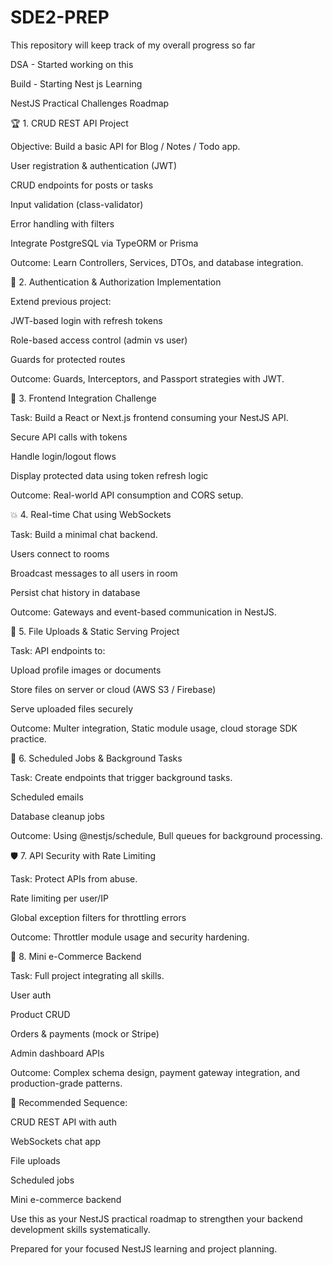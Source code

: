 # SDE2-PREP
This repository will keep track of my overall progress so far 

DSA - Started working on this 

Build - Starting Nest js Learning 

NestJS Practical Challenges Roadmap

🏆 1. CRUD REST API Project

Objective: Build a basic API for Blog / Notes / Todo app.

User registration & authentication (JWT)

CRUD endpoints for posts or tasks

Input validation (class-validator)

Error handling with filters

Integrate PostgreSQL via TypeORM or Prisma

Outcome: Learn Controllers, Services, DTOs, and database integration.

🥇 2. Authentication & Authorization Implementation

Extend previous project:

JWT-based login with refresh tokens

Role-based access control (admin vs user)

Guards for protected routes

Outcome: Guards, Interceptors, and Passport strategies with JWT.

🏅 3. Frontend Integration Challenge

Task: Build a React or Next.js frontend consuming your NestJS API.

Secure API calls with tokens

Handle login/logout flows

Display protected data using token refresh logic

Outcome: Real-world API consumption and CORS setup.

💥 4. Real-time Chat using WebSockets

Task: Build a minimal chat backend.

Users connect to rooms

Broadcast messages to all users in room

Persist chat history in database

Outcome: Gateways and event-based communication in NestJS.

🚀 5. File Uploads & Static Serving Project

Task: API endpoints to:

Upload profile images or documents

Store files on server or cloud (AWS S3 / Firebase)

Serve uploaded files securely

Outcome: Multer integration, Static module usage, cloud storage SDK practice.

📅 6. Scheduled Jobs & Background Tasks

Task: Create endpoints that trigger background tasks.

Scheduled emails

Database cleanup jobs

Outcome: Using @nestjs/schedule, Bull queues for background processing.

🛡️ 7. API Security with Rate Limiting

Task: Protect APIs from abuse.

Rate limiting per user/IP

Global exception filters for throttling errors

Outcome: Throttler module usage and security hardening.

🌟 8. Mini e-Commerce Backend

Task: Full project integrating all skills.

User auth

Product CRUD

Orders & payments (mock or Stripe)

Admin dashboard APIs

Outcome: Complex schema design, payment gateway integration, and production-grade patterns.

🔑 Recommended Sequence:

CRUD REST API with auth

WebSockets chat app

File uploads

Scheduled jobs

Mini e-commerce backend

Use this as your NestJS practical roadmap to strengthen your backend development skills systematically.

Prepared for your focused NestJS learning and project planning.

